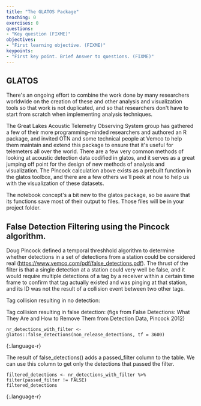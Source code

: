```yaml
---
title: "The GLATOS Package"
teaching: 0
exercises: 0
questions:
- "Key question (FIXME)"
objectives:
- "First learning objective. (FIXME)"
keypoints:
- "First key point. Brief Answer to questions. (FIXME)"
---
```


## GLATOS
There's an ongoing effort to combine the work done by many researchers worldwide on the creation of these and other analysis and visualization tools so that work is not duplicated, and so that researchers don't have to start from scratch when implementing analysis techniques.

The Great Lakes Acoustic Telemetry Observing System group has gathered a few of their more programming-minded researchers and authored an R package, and invited OTN and some technical people at Vemco to help them maintain and extend this package to ensure that it's useful for telemeters all over the world. There are a few very common methods of looking at acoustic detection data codified in glatos, and it serves as a great jumping off point for the design of new methods of analysis and visualization. The Pincock calculation above exists as a prebuilt function in the glatos toolbox, and there are a few others we'll peek at now to help us with the visualization of these datasets.

The notebook concept's a bit new to the glatos package, so be aware that its functions save most of their output to files. Those files will be in your project folder.

## False Detection Filtering using the Pincock algorithm.

Doug Pincock defined a temporal threshhold algorithm to determine whether detections in a set of detections from a station could be considered real (https://www.vemco.com/pdf/false_detections.pdf). The thrust of the filter is that a single detection at a station could very well be false, and it would require multiple detections of a tag by a receiver within a certain time frame to confirm that tag actually existed and was pinging at that station, and its ID was not the result of a collision event between two other tags.

Tag collision resulting in no detection:

Tag collision resulting in false detection:
(figs from False Detections: What They Are and How to Remove Them from Detection Data, Pincock 2012)

~~~
nr_detections_with_filter <- glatos::false_detections(non_release_detections, tf = 3600)
~~~
{:.language-r}

The result of false_detections() adds a passed_filter column to the table. We can use this column to get only the detections that passed the filter.

~~~
filtered_detections <- nr_detections_with_filter %>% filter(passed_filter != FALSE)
filtered_detections
~~~
{:.language-r}
